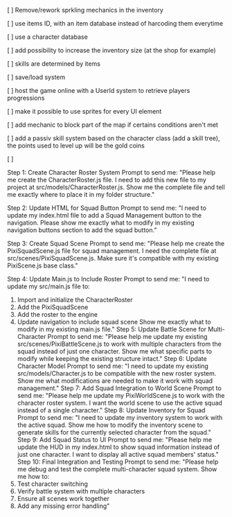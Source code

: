 
 [ ] Remove/rework sprkling mechanics in the inventory

 [ ] use items ID, with an item database instead of harcoding them everytime

 [ ] use a character database

 [ ] add possibility to increase the inventory size (at the shop for example)

 [ ] skills are determined by items

 [ ] save/load system

 [ ] host the game online with a UserId system to retrieve players progressions

 [ ] make it possible to use sprites for every UI element

 [ ] add mechanic to block part of the map if certains conditions aren't met

 [ ] add a passiv skill system based on the character class (add a skill tree), the points used to level up will be the gold coins

 [ ] 



 Step 1: Create Character Roster System
Prompt to send me:
"Please help me create the CharacterRoster.js file. I need to add this new file to my project at src/models/CharacterRoster.js. Show me the complete file and tell me exactly where to place it in my folder structure."

Step 2: Update HTML for Squad Button
Prompt to send me:
"I need to update my index.html file to add a Squad Management button to the navigation. Please show me exactly what to modify in my existing navigation buttons section to add the squad button."

Step 3: Create Squad Scene
Prompt to send me:
"Please help me create the PixiSquadScene.js file for squad management. I need the complete file at src/scenes/PixiSquadScene.js. Make sure it's compatible with my existing PixiScene.js base class."

Step 4: Update Main.js to Include Roster
Prompt to send me:
"I need to update my src/main.js file to:
1. Import and initialize the CharacterRoster
2. Add the PixiSquadScene
3. Add the roster to the engine
4. Update navigation to include squad scene
Show me exactly what to modify in my existing main.js file."
Step 5: Update Battle Scene for Multi-Character
Prompt to send me:
"Please help me update my existing src/scenes/PixiBattleScene.js to work with multiple characters from the squad instead of just one character. Show me what specific parts to modify while keeping the existing structure intact."
Step 6: Update Character Model
Prompt to send me:
"I need to update my existing src/models/Character.js to be compatible with the new roster system. Show me what modifications are needed to make it work with squad management."
Step 7: Add Squad Integration to World Scene
Prompt to send me:
"Please help me update my PixiWorldScene.js to work with the character roster system. I want the world scene to use the active squad instead of a single character."
Step 8: Update Inventory for Squad
Prompt to send me:
"I need to update my inventory system to work with the active squad. Show me how to modify the inventory scene to generate skills for the currently selected character from the squad."
Step 9: Add Squad Status to UI
Prompt to send me:
"Please help me update the HUD in my index.html to show squad information instead of just one character. I want to display all active squad members' status."
Step 10: Final Integration and Testing
Prompt to send me:
"Please help me debug and test the complete multi-character squad system. Show me how to:
1. Test character switching
2. Verify battle system with multiple characters  
3. Ensure all scenes work together
4. Add any missing error handling"